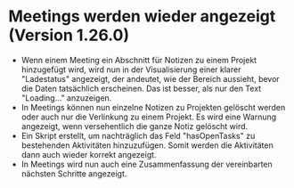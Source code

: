 # Meetings werden wieder angezeigt (Version 1.26.0)

- Wenn einem Meeting ein Abschnitt für Notizen zu einem Projekt hinzugefügt wird, wird nun in der Visualisierung einer klarer "Ladestatus" angezeigt, der andeutet, wie der Bereich aussieht, bevor die Daten tatsächlich erscheinen. Das ist besser, als nur den Text "Loading…" anzuzeigen.
- In Meetings können nun einzelne Notizen zu Projekten gelöscht werden oder auch nur die Verlinkung zu einem Projekt. Es wird eine Warnung angezeigt, wenn versehentlich die ganze Notiz gelöscht wird.
- Ein Skript erstellt, um nachträglich das Feld "hasOpenTasks" zu bestehenden Aktivitäten hinzuzufügen. Somit werden die Aktivitäten dann auch wieder korrekt angezeigt.
- In Meetings wird nun auch eine Zusammenfassung der vereinbarten nächsten Schritte angezeigt.
